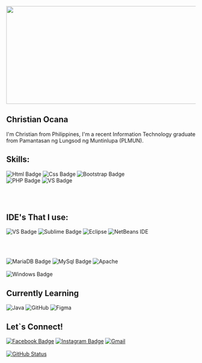 <p align="center"> 
<img src="https://images.unsplash.com/photo-1605379399642-870262d3d051?ixid=MnwxMjA3fDB8MHxwaG90by1wYWdlfHx8fGVufDB8fHx8&ixlib=rb-1.2.1&auto=format&fit=crop&w=906&q=80" width="800" height="260" />
 </p>


## Christian Ocana
I'm Christian from Philippines, I'm a recent Information Technology graduate from Pamantasan ng Lungsod ng Muntinlupa (PLMUN).
<br>
## Skills:  
![Html Badge](https://img.shields.io/badge/HTML5-E34F26?style=for-the-badge&logo=html5&logoColor=white)
![Css Badge](https://img.shields.io/badge/CSS-239120?&style=for-the-badge&logo=css3&logoColor=white)
![Bootstrap Badge](https://img.shields.io/badge/bootstrap-%23563D7C.svg?style=for-the-badge&logo=bootstrap&logoColor=white)
<br>
![PHP Badge](https://img.shields.io/badge/PHP-777BB4?style=for-the-badge&logo=php&logoColor=white)
![VS Badge](https://img.shields.io/badge/VisualStudio-5C2D91.svg?style=for-the-badge&logo=visual-studio&logoColor=white)

<br>
<br>

## IDE's That I use:

![VS Badge](https://img.shields.io/badge/VisualStudio-5C2D91.svg?style=for-the-badge&logo=visual-studio&logoColor=white)
![Sublime Badge](https://img.shields.io/badge/sublime_text-%23575757.svg?style=for-the-badge&logo=sublime-text&logoColor=important)
![Eclipse](https://img.shields.io/badge/Eclipse-FE7A16.svg?style=for-the-badge&logo=Eclipse&logoColor=white)
![NetBeans IDE](https://img.shields.io/badge/NetBeansIDE-1B6AC6.svg?style=for-the-badge&logo=apache-netbeans-ide&logoColor=white)

<br>
<br>

![MariaDB Badge](https://img.shields.io/badge/MariaDB-003545?style=for-the-badge&logo=mariadb&logoColor=white)
![MySql Badge](https://img.shields.io/badge/MySQL-00000F?style=for-the-badge&logo=mysql&logoColor=white)
![Apache](https://img.shields.io/badge/apache-%23D42029.svg?style=for-the-badge&logo=apache&logoColor=white)
<br>
<br>
![Windows Badge](https://img.shields.io/badge/Windows-0078D6?style=for-the-badge&logo=windows&logoColor=white)

## Currently Learning
![Java](https://img.shields.io/badge/java-ED8B00.svg?style=for-the-badge&logo=java&logoColor=white)
![GitHub](https://img.shields.io/badge/github-%23121011.svg?style=for-the-badge&logo=github&logoColor=white)
![Figma](https://img.shields.io/badge/figma-%23F24E1E.svg?style=for-the-badge&logo=figma&logoColor=white)

## Let`s Connect!

[![Facebook Badge](https://img.shields.io/badge/Facebook-1877F2?style=for-the-badge&logo=facebook&logoColor=white)](https://christian.ocana.3154)
[![Instagram Badge](https://img.shields.io/badge/Instagram-E4405F?style=for-the-badge&logo=instagram&logoColor=white)](https://www.instagram.com/christianocana03/)
[![Gmail](https://img.shields.io/badge/Gmail-D14836?style=for-the-badge&logo=gmail&logoColor=white)](christianocana08@gmail.com)
<br><br>
[![GitHub Status](https://github-readme-stats.vercel.app/api?username=greatocana&show_icons=true&theme=tokyonight&line_height=35&count_private=true)](https://facebook.com/christian.ocana.3154)











